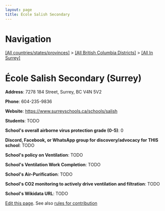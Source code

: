 ```yaml
---
layout: page
title: École Salish Secondary
---
```

# Navigation

[[All countries/states/provinces]](../../..) > [[All British Columbia Districts]](../..) > [[All In Surrey]](..)

# École Salish Secondary (Surrey)

**Address**: 7278 184 Street, Surrey, BC V4N 5V2

**Phone**: 604-235-9836

**Website**: <https://www.surreyschools.ca/schools/salish>

**Students**: TODO

**School's overall airborne virus protection grade (0-5)**: 0

**Discord, Facebook, or WhatsApp group for discovery/advocacy for THIS school**: TODO

**School's policy on Ventilation**: TODO

**School's Ventilation Work Completion**: TODO

**School's Air-Purification**: TODO

**School's CO2 monitoring to actively drive ventilation and filtration**: TODO

**School's Wikidata URL**: TODO


[Edit this page](https://github.com/ventilate-schools/BC/edit/main/./Surrey/École_Salish_Secondary.md). See also [rules for contribution](../../../contribution-rules/)